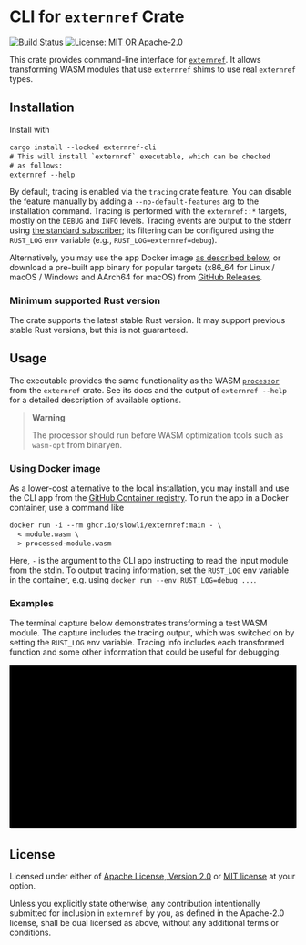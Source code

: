 # CLI for `externref` Crate

[![Build Status](https://github.com/slowli/externref/workflows/CI/badge.svg?branch=main)](https://github.com/slowli/externref/actions)
[![License: MIT OR Apache-2.0](https://img.shields.io/badge/License-MIT%2FApache--2.0-blue)](https://github.com/slowli/externref#license)

This crate provides command-line interface for [`externref`]. It allows transforming
WASM modules that use `externref` shims to use real `externref` types.

## Installation

Install with

```shell
cargo install --locked externref-cli
# This will install `externref` executable, which can be checked
# as follows:
externref --help
```

By default, tracing is enabled via the `tracing` crate feature. You can disable
the feature manually by adding a `--no-default-features` arg to the installation command.
Tracing is performed with the `externref::*` targets, mostly on the `DEBUG` and `INFO` levels.
Tracing events are output to the stderr using [the standard subscriber][fmt-subscriber];
its filtering can be configured using the `RUST_LOG` env variable
(e.g., `RUST_LOG=externref=debug`).

Alternatively, you may use the app Docker image [as described below](#using-docker-image),
or download a pre-built app binary for popular targets (x86_64 for Linux / macOS / Windows
and AArch64 for macOS)
from [GitHub Releases](https://github.com/slowli/externref/releases).

### Minimum supported Rust version

The crate supports the latest stable Rust version. It may support previous stable Rust versions,
but this is not guaranteed.

## Usage

The executable provides the same functionality as the WASM [`processor`]
from the `externref` crate. See its docs and the output of `externref --help`
for a detailed description of available options.

> **Warning**
>
> The processor should run before WASM optimization tools such as
> `wasm-opt` from binaryen.

### Using Docker image

As a lower-cost alternative to the local installation, you may install and use the CLI app
from the [GitHub Container registry](https://github.com/slowli/externref/pkgs/container/externref).
To run the app in a Docker container, use a command like

```shell
docker run -i --rm ghcr.io/slowli/externref:main - \
  < module.wasm \
  > processed-module.wasm
```

Here, `-` is the argument to the CLI app instructing to read the input module from the stdin.
To output tracing information, set the `RUST_LOG` env variable in the container,
e.g. using `docker run --env RUST_LOG=debug ...`.

### Examples

The terminal capture below demonstrates transforming a test WASM module.
The capture includes the tracing output, which was switched on
by setting the `RUST_LOG` env variable. Tracing info includes each transformed function
and some other information that could be useful for debugging.

![Output with tracing][output-with-tracing]

## License

Licensed under either of [Apache License, Version 2.0](LICENSE-APACHE)
or [MIT license](LICENSE-MIT) at your option.

Unless you explicitly state otherwise, any contribution intentionally submitted
for inclusion in `externref` by you, as defined in the Apache-2.0 license,
shall be dual licensed as above, without any additional terms or conditions.

[`externref`]: https://crates.io/crates/externref
[fmt-subscriber]: https://docs.rs/tracing-subscriber/latest/tracing_subscriber/fmt/index.html
[`processor`]: https://slowli.github.io/externref/externref/processor/
[output-with-tracing]: https://github.com/slowli/externref/raw/HEAD/crates/cli/tests/snapshots/with-tracing.svg?sanitize=true
